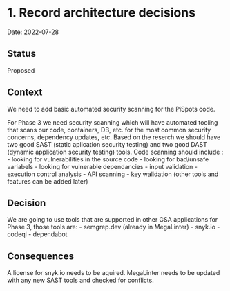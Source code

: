 # 1. Record architecture decisions

Date: 2022-07-28

## Status

Proposed

## Context

We need to add basic automated security scanning for the PiSpots code.

For Phase 3 we need security scanning which will have automated tooling that scans our code, containers, DB, etc. for the most common security concerns, dependency updates, etc. Based on the reserch we should have two good SAST (static aplication security testing) and two good DAST (dynamic application security testing) tools.
Code scanning should include :
    - looking for vulnerabilities in the source code
    - looking for bad/unsafe variabels
    - looking for vulnerable dependancies
    - input validation
    - execution control analysis
    - API scanning
    - key walidation
    (other tools and features can be added later)

## Decision
We are going to use tools that are supported in other GSA applications for Phase 3, those tools are:
    - semgrep.dev (already in MegaLinter)
    - snyk.io
    - codeql
    - dependabot

## Consequences

A license for snyk.io needs to be aquired. MegaLinter needs to be updated with any new SAST tools and checked for conflicts.